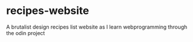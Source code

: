# recipes-website
A brutalist design recipes list website as I learn webprogramming through the odin project

